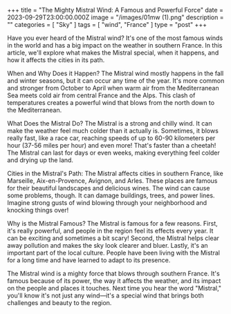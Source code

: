 +++
title = "The Mighty Mistral Wind: A Famous and Powerful Force"
date = 2023-09-29T23:00:00.000Z
image = "/images/01mw (1).png"
description = ""
categories = [ "Sky" ]
tags = [ "wind", "France" ]
type = "post"
+++

Have you ever heard of the Mistral wind? It's one of the most famous winds in the world and has a big impact on the weather in southern France. In this article, we'll explore what makes the Mistral special, when it happens, and how it affects the cities in its path.

When and Why Does it Happen?
The Mistral wind mostly happens in the fall and winter seasons, but it can occur any time of the year. It's more common and stronger from October to April when warm air from the Mediterranean Sea meets cold air from central France and the Alps. This clash of temperatures creates a powerful wind that blows from the north down to the Mediterranean.

What Does the Mistral Do?
The Mistral is a strong and chilly wind. It can make the weather feel much colder than it actually is. Sometimes, it blows really fast, like a race car, reaching speeds of up to 60-90 kilometers per hour (37-56 miles per hour) and even more! That's faster than a cheetah! The Mistral can last for days or even weeks, making everything feel colder and drying up the land.

Cities in the Mistral's Path:
The Mistral affects cities in southern France, like Marseille, Aix-en-Provence, Avignon, and Arles. These places are famous for their beautiful landscapes and delicious wines. The wind can cause some problems, though. It can damage buildings, trees, and power lines. Imagine strong gusts of wind blowing through your neighborhood and knocking things over!

Why is the Mistral Famous?
The Mistral is famous for a few reasons. First, it's really powerful, and people in the region feel its effects every year. It can be exciting and sometimes a bit scary! Second, the Mistral helps clear away pollution and makes the sky look clearer and bluer. Lastly, it's an important part of the local culture. People have been living with the Mistral for a long time and have learned to adapt to its presence.

The Mistral wind is a mighty force that blows through southern France. It's famous because of its power, the way it affects the weather, and its impact on the people and places it touches. Next time you hear the word "Mistral," you'll know it's not just any wind—it's a special wind that brings both challenges and beauty to the region.
